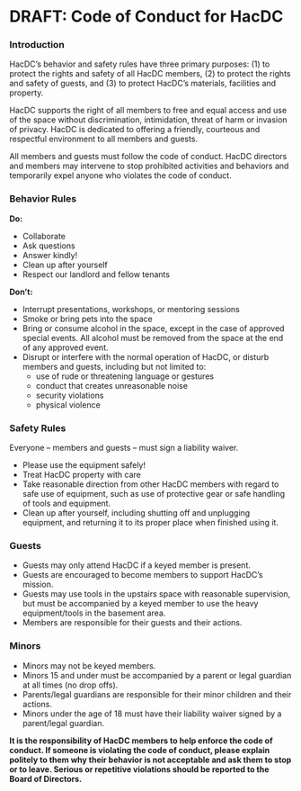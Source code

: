 # DRAFT: Code of Conduct for HacDC

### Introduction

HacDC’s behavior and safety rules have three primary purposes: (1) to
protect the rights and safety of all HacDC members, (2) to protect the
rights and safety of guests, and (3) to protect HacDC’s materials,
facilities and property.

HacDC supports the right of all members to free and equal access and use
of the space without discrimination, intimidation, threat of harm or
invasion of privacy. HacDC is dedicated to offering a friendly,
courteous and respectful environment to all members and guests.

All members and guests must follow the code of conduct. HacDC directors
and members may intervene to stop prohibited activities and behaviors
and temporarily expel anyone who violates the code of conduct.

### Behavior Rules

**Do:**

-   Collaborate
-   Ask questions
-   Answer kindly!
-   Clean up after yourself
-   Respect our landlord and fellow tenants

**Don’t:**

-   Interrupt presentations, workshops, or mentoring sessions
-   Smoke or bring pets into the space
-   Bring or consume alcohol in the space, except in the case of
    approved special events. All alcohol must be removed from the space
    at the end of any approved event.
-   Disrupt or interfere with the normal operation of HacDC, or disturb
    members and guests, including but not limited to:
    -   use of rude or threatening language or gestures
    -   conduct that creates unreasonable noise
    -   security violations
    -   physical violence

### Safety Rules

Everyone – members and guests – must sign a liability waiver.

-   Please use the equipment safely!
-   Treat HacDC property with care
-   Take reasonable direction from other HacDC members with regard to
    safe use of equipment, such as use of protective gear or safe
    handling of tools and equipment.
-   Clean up after yourself, including shutting off and unplugging
    equipment, and returning it to its proper place when finished using
    it.

### Guests

-   Guests may only attend HacDC if a keyed member is present.
-   Guests are encouraged to become members to support HacDC’s mission.
-   Guests may use tools in the upstairs space with reasonable
    supervision, but must be accompanied by a keyed member to use the
    heavy equipment/tools in the basement area.
-   Members are responsible for their guests and their actions.

### Minors

-   Minors may not be keyed members.
-   Minors 15 and under must be accompanied by a parent or legal
    guardian at all times (no drop offs).
-   Parents/legal guardians are responsible for their minor children and
    their actions.
-   Minors under the age of 18 must have their liability waiver signed
    by a parent/legal guardian.

**It is the responsibility of HacDC members to help enforce the code of
conduct. If someone is violating the code of conduct, please explain
politely to them why their behavior is not acceptable and ask them to
stop or to leave. Serious or repetitive violations should be reported to
the Board of Directors.**
